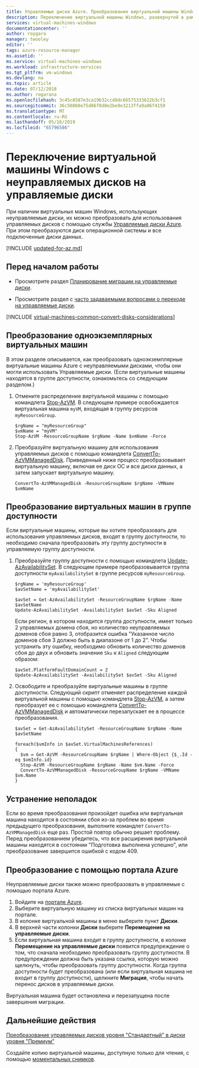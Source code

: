 ```yaml
---
title: Управляемые диски Azure. Преобразование виртуальной машины Windows с неуправляемыми дисками для использования управляемых дисков | Документация Майкрософт
description: Переключение виртуальной машины Windows, развернутой в рамках модели Resource Manager, с неуправляемых дисков на управляемые диски с помощью PowerShell.
services: virtual-machines-windows
documentationcenter: ''
author: roygara
manager: twooley
editor: ''
tags: azure-resource-manager
ms.assetid: ''
ms.service: virtual-machines-windows
ms.workload: infrastructure-services
ms.tgt_pltfrm: vm-windows
ms.devlang: na
ms.topic: article
ms.date: 07/12/2018
ms.author: rogarana
ms.openlocfilehash: 3c45c8587e3ca19b32ccd8dc66575333622b3cf1
ms.sourcegitcommit: 36c50860e75d86f0d0e2be9e3213ffa9a06f4150
ms.translationtype: MT
ms.contentlocale: ru-RU
ms.lasthandoff: 05/16/2019
ms.locfileid: "65796586"
---
```

# <a name="convert-a-windows-virtual-machine-from-unmanaged-disks-to-managed-disks"></a>Переключение виртуальной машины Windows с неуправляемых дисков на управляемые диски

При наличии виртуальных машин Windows, использующих неуправляемые диски, их можно преобразовать для использования управляемых дисков с помощью службы [Управляемые диски Azure](managed-disks-overview.md). При этом преобразуются диск операционной системы и все подключенные диски данных.

[!INCLUDE [updated-for-az.md](../../../includes/updated-for-az.md)]

## <a name="before-you-begin"></a>Перед началом работы


* Просмотрите раздел [Планирование миграции на управляемые диски](on-prem-to-azure.md#plan-for-the-migration-to-managed-disks).

* Просмотрите раздел с [часто задаваемыми вопросами о переходе на управляемые диски](faq-for-disks.md#migrate-to-managed-disks).

[!INCLUDE [virtual-machines-common-convert-disks-considerations](../../../includes/virtual-machines-common-convert-disks-considerations.md)]




## <a name="convert-single-instance-vms"></a>Преобразование одноэкземплярных виртуальных машин
В этом разделе описывается, как преобразовать одноэкземплярные виртуальные машины Azure с неуправляемыми дисками, чтобы они могли использовать Управляемые диски. (Если виртуальные машины находятся в группе доступности, ознакомьтесь со следующим разделом.) 

1. Отмените распределение виртуальной машины с помощью командлета [Stop-AzVM](https://docs.microsoft.com/powershell/module/az.compute/stop-azvm). В следующем примере освобождается виртуальная машина `myVM`, входящая в группу ресурсов `myResourceGroup`. 

   ```azurepowershell-interactive
   $rgName = "myResourceGroup"
   $vmName = "myVM"
   Stop-AzVM -ResourceGroupName $rgName -Name $vmName -Force
   ```

2. Преобразуйте виртуальную машину для использования управляемых дисков с помощью командлета [ConvertTo-AzVMManagedDisk](https://docs.microsoft.com/powershell/module/az.compute/convertto-azvmmanageddisk). Приведенный ниже процесс преобразовывает виртуальную машину, включая ее диск ОС и все диски данных, а затем запускает виртуальную машину.

   ```azurepowershell-interactive
   ConvertTo-AzVMManagedDisk -ResourceGroupName $rgName -VMName $vmName
   ```



## <a name="convert-vms-in-an-availability-set"></a>Преобразование виртуальных машин в группе доступности

Если виртуальные машины, которые вы хотите преобразовать для использования управляемых дисков, входят в группу доступности, то необходимо сначала преобразовать эту группу доступности в управляемую группу доступности.

1. Преобразуйте группу доступности с помощью командлета [Update-AzAvailabilitySet](https://docs.microsoft.com/powershell/module/az.compute/update-azavailabilityset). В следующем примере преобразовывается группа доступности `myAvailabilitySet` в группе ресурсов `myResourceGroup`.

   ```azurepowershell-interactive
   $rgName = 'myResourceGroup'
   $avSetName = 'myAvailabilitySet'

   $avSet = Get-AzAvailabilitySet -ResourceGroupName $rgName -Name $avSetName
   Update-AzAvailabilitySet -AvailabilitySet $avSet -Sku Aligned 
   ```

   Если регион, в котором находится группа доступности, имеет только 2 управляемых домена сбоя, но количество неуправляемых доменов сбоя равно 3, отобразится ошибка "Указанное число доменов сбоя 3 должно быть в диапазоне от 1 до 2". Чтобы устранить эту ошибку, необходимо обновить количество доменов сбоя до двух и обновить значение `Sku` к `Aligned` следующим образом:

   ```azurepowershell-interactive
   $avSet.PlatformFaultDomainCount = 2
   Update-AzAvailabilitySet -AvailabilitySet $avSet -Sku Aligned
   ```

2. Освободите и преобразуйте виртуальные машины в группе доступности. Следующий скрипт отменяет распределение каждой виртуальной машины с помощью командлета [Stop-AzVM](https://docs.microsoft.com/powershell/module/az.compute/stop-azvm), а затем преобразует ее с помощью командлета [ConvertTo-AzVMManagedDisk](https://docs.microsoft.com/powershell/module/az.compute/convertto-azvmmanageddisk) и автоматически перезапускает ее в процессе преобразования.

   ```azurepowershell-interactive
   $avSet = Get-AzAvailabilitySet -ResourceGroupName $rgName -Name $avSetName

   foreach($vmInfo in $avSet.VirtualMachinesReferences)
   {
     $vm = Get-AzVM -ResourceGroupName $rgName | Where-Object {$_.Id -eq $vmInfo.id}
     Stop-AzVM -ResourceGroupName $rgName -Name $vm.Name -Force
     ConvertTo-AzVMManagedDisk -ResourceGroupName $rgName -VMName $vm.Name
   }
   ```


## <a name="troubleshooting"></a>Устранение неполадок

Если во время преобразования произойдет ошибка или виртуальная машина находится в состоянии сбоя из-за проблем во время предыдущего преобразования, выполните командлет `ConvertTo-AzVMManagedDisk` еще раз. Простой повтор обычно решает проблему.
Перед преобразованием убедитесь, что все расширения виртуальной машины находятся в состоянии "Подготовка выполнена успешно", или преобразование завершится ошибкой с кодом 409.

## <a name="convert-using-the-azure-portal"></a>Преобразование с помощью портала Azure

Неуправляемые диски также можно преобразовать в управляемые с помощью портала Azure.

1. Войдите на [портале Azure](https://portal.azure.com).
2. Выберите виртуальную машину из списка виртуальных машин на портале.
3. В колонке виртуальной машины в меню выберите пункт **Диски**.
4. В верхней части колонки **Диски** выберите **Перемещение на управляемые диски**.
5. Если виртуальная машина входит в группу доступности, в колонке **Перемещение на управляемые диски** появится предупреждение о том, что сначала необходимо преобразовать группу доступности. В предупреждении должна быть указана ссылка, которую можно щелкнуть, чтобы преобразовать группу доступности. Когда группа доступности будет преобразована (или если виртуальная машина не входит в группу доступности), щелкните **Миграция**, чтобы начать перенос дисков в управляемые диски.

Виртуальная машина будет остановлена и перезапущена после завершения миграции.

## <a name="next-steps"></a>Дальнейшие действия

[Преобразование управляемых дисков уровня "Стандартный" в диски уровня "Премиум"](convert-disk-storage.md)

Создайте копию виртуальной машины, доступную только для чтения, с помощью [моментальных снимков](snapshot-copy-managed-disk.md).

